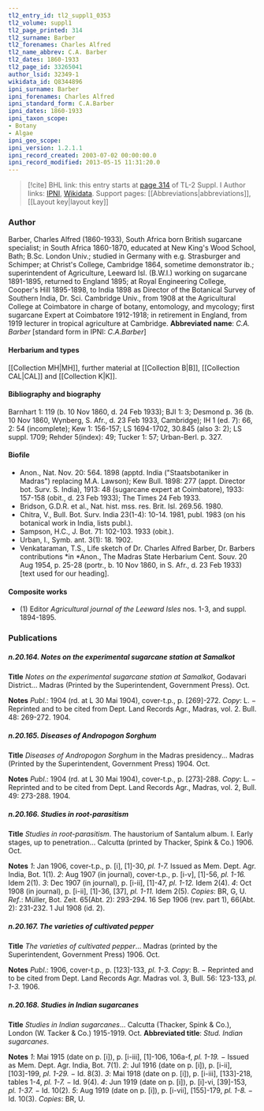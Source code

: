```yaml
---
tl2_entry_id: tl2_suppl1_0353
tl2_volume: suppl1
tl2_page_printed: 314
tl2_surname: Barber
tl2_forenames: Charles Alfred
tl2_name_abbrev: C.A. Barber
tl2_dates: 1860-1933
tl2_page_id: 33265041
author_lsid: 32349-1
wikidata_id: Q8344896
ipni_surname: Barber
ipni_forenames: Charles Alfred
ipni_standard_form: C.A.Barber
ipni_dates: 1860-1933
ipni_taxon_scope: 
- Botany
- Algae
ipni_geo_scope: 
ipni_version: 1.2.1.1
ipni_record_created: 2003-07-02 00:00:00.0
ipni_record_modified: 2013-05-15 11:31:20.0
---
```


> [!cite] BHL link: this entry starts at [page 314](https://www.biodiversitylibrary.org/page/33265041) of TL-2 Suppl. I
> Author links: [IPNI](https://www.ipni.org/a/32349-1), [Wikidata](https://www.wikidata.org/wiki/Q8344896). Support pages: [[Abbreviations|abbreviations]], [[Layout key|layout key]]

### Author

Barber, Charles Alfred (1860-1933), South Africa born British sugarcane specialist; in South Africa 1860-1870, educated at New King's Wood School, Bath; B.Sc. London Univ.; studied in Germany with e.g. Strasburger and Schimper; at Christ's College, Cambridge 1864, sometime demonstrator ib.; superintendent of Agriculture, Leeward Isl. (B.W.I.) working on sugarcane 1891-1895, returned to England 1895; at Royal Engineering College, Cooper's Hill 1895-1898, to India 1898 as Director of the Botanical Survey of Southern India, Dr. Sci. Cambridge Univ., from 1908 at the Agricultural College at Coimbatore in charge of botany, entomology, and mycology; first sugarcane Expert at Coimbatore 1912-1918; in retirement in England, from 1919 lecturer in tropical agriculture at Cambridge. 
**Abbreviated name**: *C.A. Barber* \[standard form in IPNI: *C.A.Barber*\]

#### Herbarium and types

[[Collection MH|MH]], further material at [[Collection B|B]], [[Collection CAL|CAL]] and [[Collection K|K]].

#### Bibliography and biography

Barnhart 1: 119 (b. 10 Nov 1860, d. 24 Feb 1933); BJI 1: 3; Desmond p. 36 (b. 10 Nov 1860, Wynberg, S. Afr., d. 23 Feb 1933, Cambridge); IH 1 (ed. 7): 66, 2: 54 (incomplete); Kew 1: 156-157; LS 1694-1702, 30.845 (also 3: 2); LS suppl. 1709; Rehder 5(index): 49; Tucker 1: 57; Urban-Berl. p. 327.

#### Biofile

- Anon., Nat. Nov. 20: 564. 1898 (apptd. India ("Staatsbotaniker in Madras") replacing M.A. Lawson); Kew Bull. 1898: 277 (appt. Director bot. Surv. S. India), 1913: 48 (sugarcane expert at Coimbatore), 1933: 157-158 (obit., d. 23 Feb 1933); The Times 24 Feb 1933.
- Bridson, G.D.R. et al., Nat. hist. mss. res. Brit. Isl. 269.56. 1980.
- Chitra, V., Bull. Bot. Surv. India 23(1-4): 10-14. 1981, publ. 1983 (on his botanical work in India, lists publ.).
- Sampson, H.C., J. Bot. 71: 102-103. 1933 (obit.).
- Urban, I., Symb. ant. 3(1): 18. 1902.
- Venkataraman, T.S., Life sketch of Dr. Charles Alfred Barber, Dr. Barbers contributions *in *Anon., The Madras State Herbarium Cent. Souv. 20 Aug 1954, p. 25-28 (portr., b. 10 Nov 1860, in S. Afr., d. 23 Feb 1933) \[text used for our heading\].

#### Composite works

- (1) Editor *Agricultural journal of the Leeward Isles* nos. 1-3, and suppl. 1894-1895.

### Publications

##### n.20.164. Notes on the experimental sugarcane station at Samalkot

**Title**
*Notes on the experimental sugarcane station at Samalkot*, Godavari District... Madras (Printed by the Superintendent, Government Press). Oct.

**Notes**
*Publ*.: 1904 (rd. at L 30 Mai 1904), cover-t.p., p. \[269\]-272. *Copy*: L. − Reprinted and to be cited from Dept. Land Records Agr., Madras, vol. 2. Bull. 48: 269-272. 1904.

##### n.20.165. Diseases of Andropogon Sorghum

**Title**
*Diseases of Andropogon Sorghum* in the Madras presidency... Madras (Printed by the Superintendent, Government Press) 1904. Oct.

**Notes**
*Publ*.: 1904 (rd. at L 30 Mai 1904), cover-t.p., p. \[273\]-288. *Copy*: L. − Reprinted and to be cited from Dept. Land Records Agr., Madras, vol. 2, Bull. 49: 273-288. 1904.

##### n.20.166. Studies in root-parasitism

**Title**
*Studies in root-parasitism*. The haustorium of Santalum album. I. Early stages, up to penetration... Calcutta (printed by Thacker, Spink & Co.) 1906. Oct.

**Notes**
*1*: Jan 1906, cover-t.p., p. \[i\], \[1\]-30, *pl. 1-7.* Issued as Mem. Dept. Agr. India, Bot. 1(1).
*2*: Aug 1907 (in journal), cover-t.p., p. \[i-v\], \[1\]-56, *pl. 1-16.* Idem 2(1).
*3*: Dec 1907 (in journal), p. \[i-ii\], \[1\]-47, *pl. 1-12.* Idem 2(4).
*4*: Oct 1908 (in journal), p. \[i-ii\], \[1\]-36, \[37\], *pl. 1-11.* Idem 2(5).
*Copies*: BR, G, U.
*Ref*.: Müller, Bot. Zeit. 65(Abt. 2): 293-294. 16 Sep 1906 (rev. part 1), 66(Abt. 2): 231-232. 1 Jul 1908 (id. 2).

##### n.20.167. The varieties of cultivated pepper

**Title**
*The varieties of cultivated pepper*... Madras (printed by the Superintendent, Government Press) 1906. Oct.

**Notes**
*Publ*.: 1906, cover-t.p., p. \[123\]-133, *pl. 1-3.* *Copy*: B. − Reprinted and to be cited from Dept. Land Records Agr. Madras vol. 3, Bull. 56: 123-133, *pl. 1-3.* 1906.

##### n.20.168. Studies in Indian sugarcanes

**Title**
*Studies in Indian sugarcanes*... Calcutta (Thacker, Spink & Co.), London (W. Tacker & Co.) 1915-1919. Oct.
**Abbreviated title**: *Stud. Indian sugarcanes*.

**Notes**
*1*: Mai 1915 (date on p. \[i\]), p. \[i-iii\], \[1\]-106, 106a-f, *pl. 1-19.* − Issued as Mem. Dept. Agr. India, Bot. 7(1).
*2*: Jul 1916 (date on p. \[i\]), p. \[i-ii\], \[103\]-199, *pl. 1-29.* − Id. 8(3).
*3*: Mai 1918 (date on p. \[i\]), p. \[i-iii\], \[133\]-218, tables 1-4, *pl. 1-7.* − Id. 9(4).
*4*: Jun 1919 (date on p. \[i\]), p. \[i\]-vi, \[39\]-153, *pl. 1-37.* − Id. 10(2).
*5*: Aug 1919 (date on p. \[i\]), p. \[i-vii\], \[155\]-179, *pl. 1-8.* − Id. 10(3).
*Copies*: BR, U.

